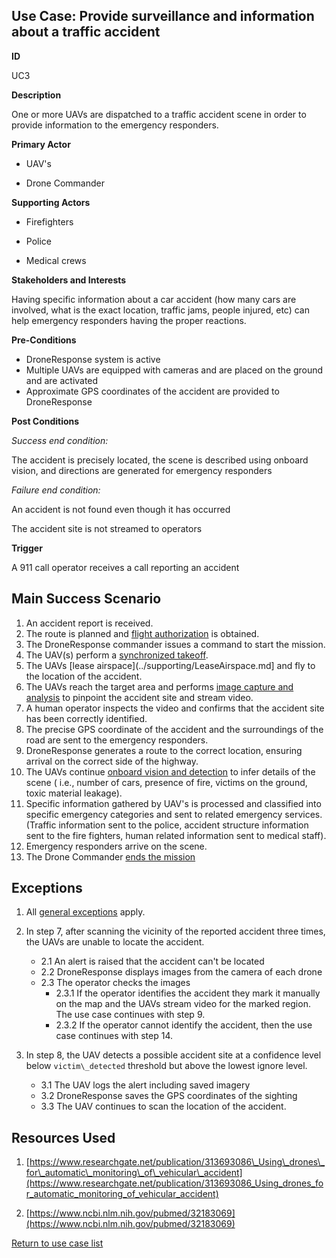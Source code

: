 ## Use Case: Provide surveillance and information about a traffic accident

**ID**

UC3

**Description**

One or more UAVs are dispatched to a traffic accident scene in order to provide information to the emergency responders.

**Primary Actor**

* UAV&#39;s

* Drone Commander

**Supporting Actors**

* Firefighters

* Police

* Medical crews

**Stakeholders and Interests**

Having specific information about a car accident (how many cars are involved, what is the exact location, traffic jams, people injured, etc) can help emergency responders having the proper reactions.

**Pre-Conditions**

- DroneResponse system is active
- Multiple UAVs are equipped with cameras and are placed on the ground and are activated
- Approximate GPS coordinates of the accident are provided to DroneResponse

**Post Conditions**

_Success end condition:_

The accident is precisely located, the scene is described using onboard vision, and directions are generated for emergency responders

_Failure end condition:_

An accident is not found even though it has occurred

The accident site is not streamed to operators

**Trigger**

A 911 call operator receives a call reporting an accident

## **Main Success Scenario**

1. An accident report is received.
2. The route is planned and [flight authorization](../supporting/FlightAuthorization.md) is obtained.
3. The DroneResponse commander issues a command to start the mission.
5. The UAV(s) perform a [synchronized takeoff](../supporting/SynchronizedTakeoff.md).
6. The UAVs [lease airspace](../supporting/LeaseAirspace.md] and fly to the location of the accident.
7. The UAVs reach the target area and performs [image capture and analysis](../supporting/ImageCaptureAndAnalysis.md) to pinpoint the accident site and stream video.
8. A human operator inspects the video and confirms that the accident site has been correctly identified. 
9. The precise GPS coordinate of the accident and the surroundings of the road are sent to the emergency responders.
10. DroneResponse generates a route to the correct location, ensuring arrival on the correct side of the highway.
11. The UAVs continue [onboard vision and detection](../supporting/OnboardVisionAndDetection.md) to infer details of the scene  ( i.e., number of cars, presence of fire, victims on the ground, toxic material leakage).
12. Specific information gathered by UAV's is processed and classified into specific emergency categories and sent to related emergency services. (Traffic information sent to the police, accident structure information sent to the fire fighters, human related information sent to medical staff).
13. Emergency responders arrive on the scene.
14. The Drone Commander [ends the mission](../supporting/EndMission.md)

## Exceptions

1. All [general exceptions](../../README.md#GeneralExceptions) apply.

2. In step 7, after scanning the vicinity of the reported accident three times, the UAVs are unable to locate the accident.
   * 2.1 An alert is raised that the accident can't be located
   * 2.2 DroneResponse displays images from the camera of each drone
   * 2.3 The operator checks the images
      * 2.3.1 If the operator identifies the accident they mark it manually on the map and the UAVs stream video for the marked region.  The use case continues with step 9.
      * 2.3.2 If the operator cannot identify the accident, then the use case continues with step 14. 

3. In step 8, the UAV detects a possible accident site at a confidence level below `victim\_detected` threshold but above the lowest ignore level.
   * 3.1 The UAV logs the alert including saved imagery
   * 3.2 DroneResponse saves the GPS coordinates of the sighting
   * 3.3 The UAV continues to scan the location of the accident. 

## Resources Used

1. [https://www.researchgate.net/publication/313693086\_Using\_drones\_for\_automatic\_monitoring\_of\_vehicular\_accident](https://www.researchgate.net/publication/313693086_Using_drones_for_automatic_monitoring_of_vehicular_accident)

2. [https://www.ncbi.nlm.nih.gov/pubmed/32183069](https://www.ncbi.nlm.nih.gov/pubmed/32183069)

[Return to use case list](../../README.md)

